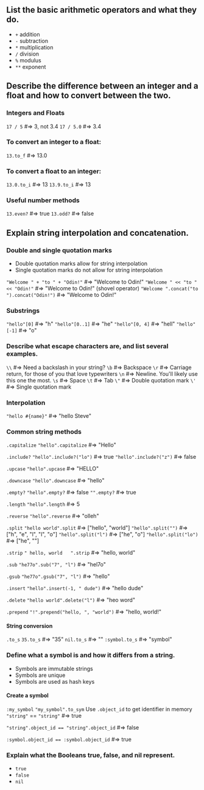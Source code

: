 ## List the basic arithmetic operators and what they do.
- `+` addition
- `-` subtraction
- `*` multiplication
- `/` division
- `%` modulus
- `**` exponent

## Describe the difference between an integer and a float and how to convert between the two.

### Integers and Floats
`17 / 5`    #=> 3, not 3.4
`17 / 5.0`  #=> 3.4

### To convert an integer to a float:
`13.to_f`   #=> 13.0

### To convert a float to an integer:
`13.0.to_i` #=> 13
`13.9.to_i` #=> 13

### Useful number methods
`13.even?` #=> true
`13.odd?`  #=> false

## Explain string interpolation and concatenation.

### Double and single quotation marks
- Double quotation marks allow for string interpolation
- Single quotation marks do not allow for string interpolation

`"Welcome " + "to " + "Odin!"`    #=> "Welcome to Odin!"
`"Welcome " << "to " << "Odin!"`  #=> "Welcome to Odin!" (shovel operator)
`"Welcome ".concat("to ").concat("Odin!")`  #=> "Welcome to Odin!"

### Substrings
`"hello"[0]`    #=> "h"
`"hello"[0..1]` #=> "he"
`"hello"[0, 4]` #=> "hell"
`"hello"[-1]`   #=> "o"


### Describe what escape characters are, and list several examples.

`\\`  #=> Need a backslash in your string?
`\b`  #=> Backspace
`\r` #=> Carriage return, for those of you that love typewriters
`\n`  #=> Newline. You'll likely use this one the most.
`\s`  #=> Space
`\t`  #=> Tab
`\"`  #=> Double quotation mark
`\'`  #=> Single quotation mark

### Interpolation
`"hello #{name}"` #=> "hello Steve"

### Common string methods

`.capitalize`
`"hello".capitalize` #=> "Hello"

`.include?`
`"hello".include?("lo")`  #=> true
`"hello".include?("z")`   #=> false

`.upcase`
`"hello".upcase` #=> "HELLO"

`.downcase`
`"hello".downcase` #=> "hello"

`.empty?`
`"hello".empty?`  #=> false
`"".empty?`       #=> true

`.length`
`"hello".length` #=> 5

`.reverse`
`"hello".reverse` #=> "olleh"

`.split`
`"hello world".split`  #=> ["hello", "world"]
`"hello".split("")`    #=> ["h", "e", "l", "l", "o"]
`"hello".split("l")`   #=> ["he", "o"]
`"hello".split("lo")`   #=> ["he", ""]

`.strip`
`" hello, world   ".strip`  #=> "hello, world"

`.sub`
`"he77o".sub("7", "l")`           #=> "hel7o"

`.gsub`
`"he77o".gsub("7", "l")`          #=> "hello"

`.insert`
`"hello".insert(-1, " dude")`     #=> "hello dude"

`.delete`
`"hello world".delete("l")`       #=> "heo word"

`.prepend`
`"!".prepend("hello, ", "world")` #=> "hello, world!"

#### String conversion
`.to_s`
`35.to_s` #=> "35"
`nil.to_s` #=> ""
`:symbol.to_s` #=> "symbol"

### Define what a symbol is and how it differs from a string.
- Symbols are immutable strings
- Symbols are unique
- Symbols are used as hash keys

#### Create a symbol
`:my_symbol`
`"my_symbol".to_sym`
Use `.object_id` to get identifier in memory
`"string"` == `"string"`  #=> true

`"string".object_id == "string".object_id`  #=> false

`:symbol.object_id == :symbol.object_id`    #=> true

### Explain what the Booleans true, false, and nil represent.
- `true`
- `false`
- `nil`

